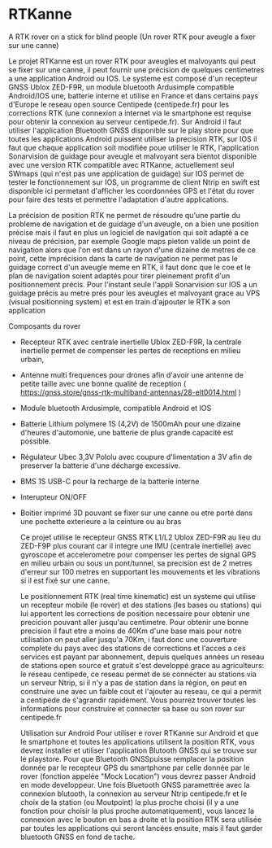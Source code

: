 # RTKanne
A RTK rover on a stick for blind people (Un rover RTK pour aveugle a fixer sur une canne)

Le projet RTKanne est un rover RTK pour aveugles et malvoyants qui peut se fixer sur une canne, il peut fournir une précision de quelques centimetres a une application Android ou IOS. Le systeme est composé d'un recepteur GNSS Ublox ZED-F9R, un module bluetooth Ardusimple compatible Android/IOS une, batterie interne et utilise en France et dans certains pays d'Europe le reseau open source Centipede (centipede.fr) pour les corrections RTK (une connexion a internet via le smartphone est requise pour obtenir la connexion au serveur centipede.fr). Sur Android il faut utiliser l'application Bluetooth GNSS disponible sur le play store pour que toutes les applications Android puissent utiliser la precision RTK, sur IOS il faut que chaque application soit modifiée poue utiliser le RTK, l'application Sonarvision de guidage pour aveugle et malvoyant sera bientot disponible avec une version RTK compatible avec RTKanne, actuellement seul SWmaps (qui n'est pas une application de guidage) sur IOS permet de tester le fonctionnement sur IOS, un programme de client Ntrip en swift est disponible ici permetant d'afficher les coordonnées GPS et l'état du rover pour faire des tests et permettre l'adaptation d'autre applications.

La précision de position RTK ne permet de résoudre qu'une partie du probleme de navigation et de guidage d'un aveugle, on a bien une position précise mais il faut en plus un logiciel de navigation qui soit adapté a ce niveau de précision, par exemple Google maps pieton valide un point de navigation alors que l'on est dans un rayon d'une dizaine de metres de ce point, cette imprécision dans la carte de navigation ne permet pas le guidage correct d'un aveugle meme en RTK, il faut donc que le coe et le plan de navigation soient adaptés pour tirer pleinement profit d'un positionnement précis. Pour l'instant seule l'appli Sonarvision sur IOS a un guidage précis au metre prés  pour les aveugles et malvoyant grace au VPS (visual positionning system) et est en train d'ajpouter le RTK a son application   

Composants du rover
- Recepteur RTK avec centrale inertielle Ublox ZED-F9R, la centrale inertielle permet de compenser les pertes de receptions en milieu urbain,
- Antenne multi frequences pour drones afin d'avoir une antenne de petite taille avec une bonne qualité de reception ( https://gnss.store/gnss-rtk-multiband-antennas/28-elt0014.html )
- Module bluetooth Ardusimple, compatible Android et IOS
- Batterie Lithium polymere 1S (4,2V) de 1500mAh pour une dizaine d'heures d'automonie, une batterie de plus grande capacité est possible.
- Régulateur Ubec 3,3V Pololu avec coupure d'limentation a 3V afin de preserver la batterie d'une décharge excessive.
- BMS 1S USB-C pour la recharge de la batterie interne
- Interupteur ON/OFF
- Boitier imprimé 3D pouvant se fixer sur une canne ou etre porté dans une pochette exterieure a la ceinture ou au bras

  Ce projet utilise le recepteur GNSS RTK L1/L2 Ublox ZED-F9R au lieu du ZED-F9P plus courant car il integre une IMU (centrale inertielle) avec gyroscope et accelerometre pour compenser les pertes de signal GPS en milieu urbain ou sous un pont/tunnel, sa precision est de 2 metres d'erreur sur 100 metres en supportant les mouvements et les vibrations si il est fixé sur une canne.

  Le positionnement RTK (real time kinematic) est un systeme qui utilise un recepteur mobile (le rover) et des stations (les bases ou stations) qui lui apportent les corrections de position necessaire pour obtenir une precicion pouvant aller jusqu'au centimetre. Pour obtenir une bonne precision il faut etre a moins de 40Km d'une base mais pour notre utilisation on peut aller jusqu'a 70Km, i faut donc une couverture complete du pays avec des stations de corrections et l'acces a ces services est payant par abonnement, depuis quelques années un reseau de stations open source et gratuit s'est developpé grace au agriculteurs: le reseau centipede, ce reseau permet de se connecter au stations via un serveur Ntrip, si il n'y a pas de station dans la région, on peut en construire une avec un faible cout et l'ajouter au reseau, ce qui a permit a centipede de s'agrandir rapidement. Vous pourrez trouver toutes les informations pour construire et connecter sa base ou son rover sur centipede.fr

   Utilisation sur Android
  Pour utiliser e rover RTKanne sur Android et que le smartphone et toutes les applications utilisent la position RTK, vous devrez installer et utiliser l'application Blutooth GNSS qui se trouve sur le playstore. Pour que Bluetooth GNSSpuisse remplacer la position donnée par le recepteur GPS du smartphone par celle donnée par le rover (fonction appelée "Mock Location") vous devrez  passer Android en mode developpeur. Une fois Bluetooth GNSS paramettrée avec la connexion blutooth, la connexion au serveur Ntrip centipede.fr et le choix de la station (ou Moutpoint) la plus proche choisi (il y a une fonction pour choisir la plus proche automatiquement), vous lancez la connexion avec le bouton en bas a droite et la position RTK sera utilisée par toutes les applications qui seront lancées ensuite, mais il faut garder bluetooth GNSS en fond de tache.   
  
